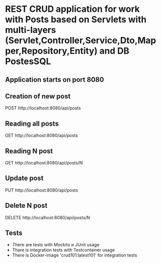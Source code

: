 # REST CRUD application for work with Posts based on Servlets with multi-layers (Servlet,Controller,Service,Dto,Mapper,Repository,Entity) and DB PostesSQL

## Application starts on port 8080

## Creation of new post
POST http://localhost:8080/api/posts

## Reading all posts
GET http://localhost:8080/api/posts

## Reading N post
GET http://localhost:8080/api/posts/N

## Update post
PUT http://localhost:8080/api/posts

## Delete N post
DELETE http://localhost:8080/api/posts/N

## Tests
- There are tests with Mockito и JUnit usage
- Thare is integration tests with Testcontainer usage
- There is Docker-image 'crud101:latest101' for integration tests
